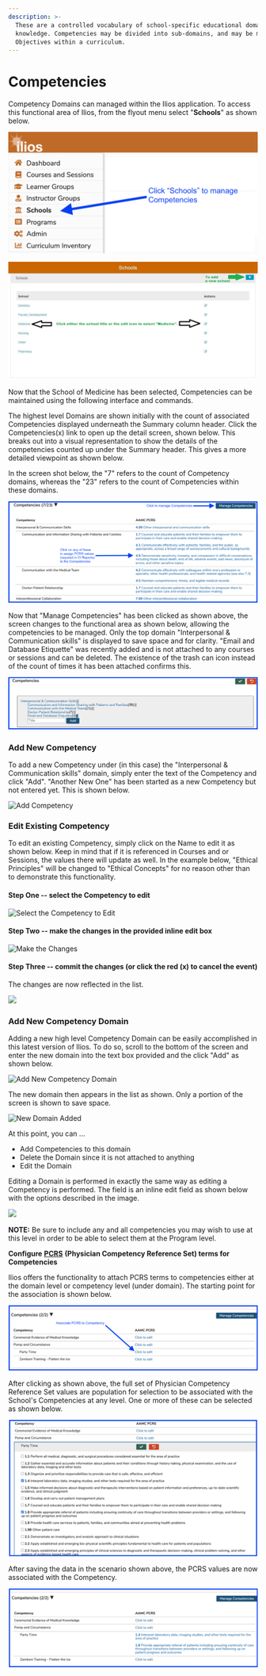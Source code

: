 ```yaml
---
description: >-
  These are a controlled vocabulary of school-specific educational domains of
  knowledge. Competencies may be divided into sub-domains, and may be mapped to
  Objectives within a curriculum.
---
```


# Competencies

Competency Domains can managed within the Ilios application. To access this functional area of Ilios, from the flyout menu select "**Schools**" as shown below.

![](../.gitbook/assets/screen-shot-2021-09-17-at-3.29.34-pm.png)

![Select School to edit](../.gitbook/assets/schools.jpg)

Now that the School of Medicine has been selected, Competencies can be maintained using the following interface and commands.

The highest level Domains are shown initially with the count of associated Competencies displayed underneath the Summary column header. Click the Competencies(x) link to open up the detail screen, shown below. This breaks out into a visual representation to show the details of the competencies counted up under the Summary header. This gives a more detailed viewpoint as shown below.

In the screen shot below, the "7" refers to the count of Competency domains, whereas the "23" refers to the count of Competencies within these domains.

![](../.gitbook/assets/screen-shot-2021-09-24-at-4.21.51-pm.png)

Now that "Manage Competencies" has been clicked as shown above, the screen changes to the functional area as shown below, allowing the competencies to be managed. Only the top domain "Interpersonal & Communication skills" is displayed to save space and for clarity. "Email and Database Etiquette" was recently added and is not attached to any courses or sessions and can be deleted. The existence of the trash can icon instead of the count of times it has been attached confirms this.

![](../.gitbook/assets/screen-shot-2021-09-24-at-4.27.05-pm.png)

### Add New Competency

To add a new Competency under (in this case) the "Interpersonal & Communication skills" domain, simply enter the text of the Competency and click "Add". "Another New One" has been started as a new Competency but not entered yet. This is shown below.

![Add Competency](../.gitbook/assets/competency\_add.jpg)

### Edit Existing Competency

To edit an existing Competency, simply click on the Name to edit it as shown below. Keep in mind that if it is referenced in Courses and or Sessions, the values there will update as well. In the example below, "Ethical Principles" will be changed to "Ethical Concepts" for no reason other than to demonstrate this functionality.

#### Step One -- select the Competency to edit

![Select the Competency to Edit](../.gitbook/assets/update\_comp\_1.jpg)

#### Step Two -- make the changes in the provided inline edit box

![Make the Changes](../.gitbook/assets/update\_comp\_2.jpg)

#### Step Three -- commit the changes (or click the red (x) to cancel the event)

The changes are now reflected in the list.

![](../.gitbook/assets/update\_comp\_3.jpg)

### Add New Competency Domain

Adding a new high level Competency Domain can be easily accomplished in this latest version of Ilios. To do so, scroll to the bottom of the screen and enter the new domain into the text box provided and the click "Add" as shown below.

![Add New Competency Domain](../.gitbook/assets/new\_domain.jpg)

The new domain then appears in the list as shown. Only a portion of the screen is shown to save space.&#x20;

![New Domain Added](../.gitbook/assets/new\_domain\_2.jpg)

At this point, you can ...

* Add Competencies to this domain
* Delete the Domain since it is not attached to anything
* Edit the Domain

Editing a Domain is performed in exactly the same way as editing a Competency is performed. The field is an inline edit field as shown below with the options described in the image.

![](../.gitbook/assets/edit\_domain.jpg)

**NOTE:** Be sure to include any and all competencies you may wish to use at this level in order to be able to select them at the Program level.

**Configure** [**PCRS**](https://www.aamc.org/what-we-do/mission-areas/medical-education/curriculum-inventory/establish-your-ci/physician-competency-reference-set) **(Physician Competency Reference Set) terms for Competencies**

Ilios offers the functionality to attach PCRS terms to competencies either at the domain level or competency level (under domain). The starting point for the association is shown below.

![Ready to edit PCRS Association](../.gitbook/assets/screen-shot-2021-09-17-at-3.11.24-pm.png)

After clicking as shown above, the full set of Physician Competency Reference Set values are population for selection to be associated with the School's Competencies at any level. One or more of these can be selected as shown below.

![](../.gitbook/assets/screen-shot-2021-09-17-at-3.23.54-pm.png)

After saving the data in the scenario shown above, the PCRS values are now associated with the Competency.&#x20;

![](../.gitbook/assets/screen-shot-2021-09-17-at-3.26.34-pm.png)

